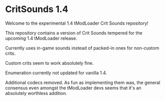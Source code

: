 # CritSounds 1.4
Welcome to the experimental 1.4 tModLoader Crit Sounds repository!

This repository contains a version of Crit Sounds tempered for the upcoming 1.4 tModLoader release.

Currently uses in-game sounds instead of packed-in ones for non-custom crits.

Custom crits seem to work absolutely fine.

Enumeration currently not updated for vanilla 1.4.

Additional codecs removed. As fun as implementing them was, the general consensus even amongst the tModLoader devs seems that it's an absolutely worthless addition.
